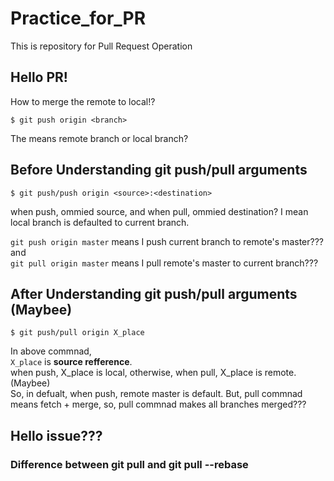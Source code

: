 # Practice_for_PR
This is repository for Pull Request Operation
## Hello PR!
How to merge the remote to local!?
```
$ git push origin <branch>
```
The <branch> means remote branch or local branch?


## Before Understanding git push/pull arguments
```
$ git push/push origin <source>:<destination>
```
when push, ommied source, and when pull, ommied destination?
I mean local branch is defaulted to current branch.

`git push origin master` means I push current branch to remote's master???  
and  
`git pull origin master` means I pull remote's master to current branch???  

## After Understanding git push/pull arguments (Maybee)
```
$ git push/pull origin X_place
```
In above commnad,  
`X_place` is **source refference**.  
when push, X_place is local, otherwise, when pull, X_place is remote.(Maybee)  
So, in defualt, when push, remote master is default.
But, pull commnad means fetch + merge, so, pull commnad makes all branches merged???

## Hello issue???
### Difference between git pull and git pull --rebase
